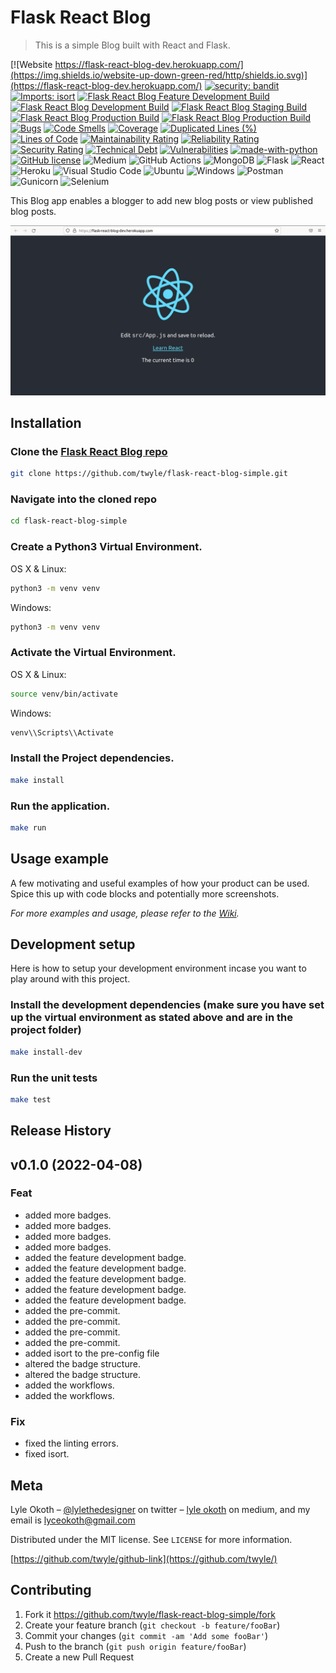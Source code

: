 # Flask React Blog
> This is a simple Blog built with React and Flask.

[![Website https://flask-react-blog-dev.herokuapp.com/](https://img.shields.io/website-up-down-green-red/http/shields.io.svg)](https://flask-react-blog-dev.herokuapp.com/)
[![security: bandit][bandit-image]][bandit-url]
[![Imports: isort][isort-image]][isort-url]
[![Flask React Blog Feature Development Build][feature-development-image]][feature-development-url]
[![Flask React Blog Development Build][development-image]][development-url]
[![Flask React Blog Staging Build][staging-image]][staging-url]
[![Flask React Blog Production Build][staging-image]][production-url]
[![Flask React Blog Production Build][production-image]][production-url]
[![Bugs](https://sonarcloud.io/api/project_badges/measure?project=twyle_flask-react-blog-simple&metric=bugs)](https://sonarcloud.io/summary/new_code?id=twyle_flask-react-blog-simple)
[![Code Smells](https://sonarcloud.io/api/project_badges/measure?project=twyle_flask-react-blog-simple&metric=code_smells)](https://sonarcloud.io/summary/new_code?id=twyle_flask-react-blog-simple)
[![Coverage](https://sonarcloud.io/api/project_badges/measure?project=twyle_flask-react-blog-simple&metric=coverage)](https://sonarcloud.io/summary/new_code?id=twyle_flask-react-blog-simple)
[![Duplicated Lines (%)](https://sonarcloud.io/api/project_badges/measure?project=twyle_flask-react-blog-simple&metric=duplicated_lines_density)](https://sonarcloud.io/summary/new_code?id=twyle_flask-react-blog-simple)
[![Lines of Code](https://sonarcloud.io/api/project_badges/measure?project=twyle_flask-react-blog-simple&metric=ncloc)](https://sonarcloud.io/summary/new_code?id=twyle_flask-react-blog-simple)
[![Maintainability Rating](https://sonarcloud.io/api/project_badges/measure?project=twyle_flask-react-blog-simple&metric=sqale_rating)](https://sonarcloud.io/summary/new_code?id=twyle_flask-react-blog-simple)
[![Reliability Rating](https://sonarcloud.io/api/project_badges/measure?project=twyle_flask-react-blog-simple&metric=reliability_rating)](https://sonarcloud.io/summary/new_code?id=twyle_flask-react-blog-simple)
[![Security Rating](https://sonarcloud.io/api/project_badges/measure?project=twyle_flask-react-blog-simple&metric=security_rating)](https://sonarcloud.io/summary/new_code?id=twyle_flask-react-blog-simple)
[![Technical Debt](https://sonarcloud.io/api/project_badges/measure?project=twyle_flask-react-blog-simple&metric=sqale_index)](https://sonarcloud.io/summary/new_code?id=twyle_flask-react-blog-simple)
[![Vulnerabilities](https://sonarcloud.io/api/project_badges/measure?project=twyle_flask-react-blog-simple&metric=vulnerabilities)](https://sonarcloud.io/summary/new_code?id=twyle_flask-react-blog-simple)
[![made-with-python](https://img.shields.io/badge/Made%20with-Python-1f425f.svg)](https://www.python.org/)
[![GitHub license](https://img.shields.io/github/license/Naereen/StrapDown.js.svg)](https://github.com/Naereen/StrapDown.js/blob/master/LICENSE)
![Medium](https://img.shields.io/badge/Medium-12100E?style=for-the-badge&logo=medium&logoColor=white)
![GitHub Actions](https://img.shields.io/badge/github%20actions-%232671E5.svg?style=for-the-badge&logo=githubactions&logoColor=white)
![MongoDB](https://img.shields.io/badge/MongoDB-%234ea94b.svg?style=for-the-badge&logo=mongodb&logoColor=white)
![Flask](https://img.shields.io/badge/flask-%23000.svg?style=for-the-badge&logo=flask&logoColor=white)
![React](https://img.shields.io/badge/react-%2320232a.svg?style=for-the-badge&logo=react&logoColor=%2361DAFB)
![Heroku](https://img.shields.io/badge/heroku-%23430098.svg?style=for-the-badge&logo=heroku&logoColor=white)
![Visual Studio Code](https://img.shields.io/badge/Visual%20Studio%20Code-0078d7.svg?style=for-the-badge&logo=visual-studio-code&logoColor=white)
![Ubuntu](https://img.shields.io/badge/Ubuntu-E95420?style=for-the-badge&logo=ubuntu&logoColor=white)
![Windows](https://img.shields.io/badge/Windows-0078D6?style=for-the-badge&logo=windows&logoColor=white)
![Postman](https://img.shields.io/badge/Postman-FF6C37?style=for-the-badge&logo=postman&logoColor=white)
![Gunicorn](https://img.shields.io/badge/gunicorn-%298729.svg?style=for-the-badge&logo=gunicorn&logoColor=white)
![Selenium](https://img.shields.io/badge/-selenium-%43B02A?style=for-the-badge&logo=selenium&logoColor=white)

This Blog app enables a blogger to add new blog posts or view published blog posts.

![](header.png)

## Installation

### Clone the [Flask React Blog repo](https://github.com/twyle/flask-react-blog-simple.git)

```sh
git clone https://github.com/twyle/flask-react-blog-simple.git
```

### Navigate into the cloned repo

```sh
cd flask-react-blog-simple
```

### Create a Python3 Virtual Environment.

OS X & Linux:

```sh
python3 -m venv venv
```

Windows:

```sh
python3 -m venv venv
```

### Activate the Virtual Environment.

OS X & Linux:

```sh
source venv/bin/activate
```

Windows:

```sh
venv\\Scripts\\Activate
```

### Install the Project dependencies.

```sh
make install
```

### Run the application.

```sh
make run
```

## Usage example

A few motivating and useful examples of how your product can be used. Spice this up with code blocks and potentially more screenshots.

_For more examples and usage, please refer to the [Wiki][wiki]._

## Development setup

Here is how to setup your development environment incase you want to play around with this project.

### Install the development dependencies (make sure you have set up the virtual environment as stated above and are in the project folder)

```sh
make install-dev
```

### Run the unit tests

```sh
make test
```

## Release History

## v0.1.0 (2022-04-08)

### Feat

- added more badges.
- added more badges.
- added more badges.
- added more badges.
- added the feature development badge.
- added the feature development badge.
- added the feature development badge.
- added the feature development badge.
- added the feature development badge.
- added the pre-commit.
- added the pre-commit.
- added the pre-commit.
- added the pre-commit.
- added isort to the pre-config file
- altered the badge structure.
- altered the badge structure.
- added the workflows.
- added the workflows.

### Fix

- fixed the linting errors.
- fixed isort.



## Meta

Lyle Okoth – [@lylethedesigner](https://twitter.com/lylethedesigner) on twitter – [lyle okoth](https://medium.com/@lyle-okoth) on medium, and my email is lyceokoth@gmail.com

Distributed under the MIT license. See ``LICENSE`` for more information.

[https://github.com/twyle/github-link](https://github.com/twyle/)

## Contributing

1. Fork it https://github.com/twyle/flask-react-blog-simple/fork
2. Create your feature branch (`git checkout -b feature/fooBar`)
3. Commit your changes (`git commit -am 'Add some fooBar'`)
4. Push to the branch (`git push origin feature/fooBar`)
5. Create a new Pull Request

<!-- Markdown link & img dfn's -->
[wiki]: https://github.com/yourname/yourproject/wiki

[bandit-image]: https://img.shields.io/badge/security-bandit-yellow.svg
[bandit-url]: https://github.com/PyCQA/bandit

[isort-image]: https://img.shields.io/badge/%20imports-isort-%231674b1?style=flat&labelColor=ef8336
[isort-url]: https://pycqa.github.io/isort/

[feature-development-image]: https://github.com/twyle/flask-react-blog-simple/actions/workflows/feature-development-workflow.yml/badge.svg?branch=feature%2Fworkflows
[feature-development-url]: https://github.com/twyle/flask-react-blog-simple/actions/workflows/feature-development-workflow.yml

[development-image]: https://github.com/twyle/flask-react-blog-simple/actions/workflows/development-workflow.yml/badge.svg
[development-url]: https://github.com/twyle/flask-react-blog-simple/actions/workflows/development-workflow.yml

[staging-image]: https://github.com/twyle/flask-react-blog-simple/actions/workflows/staging-workflow.yml/badge.svg
[staging-url]: https://github.com/twyle/flask-react-blog-simple/actions/workflows/staging-workflow.yml

[production-image]: https://github.com/twyle/flask-react-blog-simple/actions/workflows/production-workflow.yml/badge.svg
[production-url]: https://github.com/twyle/flask-react-blog-simple/actions/workflows/production-workflow.yml

